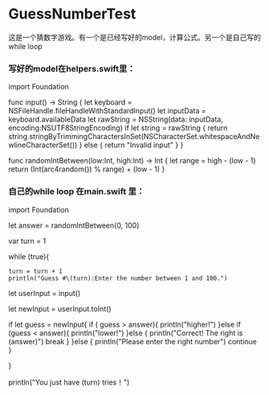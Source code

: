 # GuessNumberTest


这是一个猜数字游戏。有一个是已经写好的model，计算公式。另一个是自己写的 while loop

### 写好的model在helpers.swift里：
import Foundation

func input() -> String {
  let keyboard = NSFileHandle.fileHandleWithStandardInput()
  let inputData = keyboard.availableData
  let rawString = NSString(data: inputData, encoding:NSUTF8StringEncoding)
  if let string = rawString {
    return string.stringByTrimmingCharactersInSet(NSCharacterSet.whitespaceAndNewlineCharacterSet())
  } else {
    return "Invalid input"
  }
}

func randomIntBetween(low:Int, high:Int) -> Int {
  let range = high - (low - 1)
  return (Int(arc4random()) % range) + (low - 1)
}

### 自己的while loop 在main.swift 里：
import Foundation

let answer = randomIntBetween(0, 100)

var turn = 1

while (true){
    
    turn = turn + 1
    println("Guess #\(turn):Enter the number between 1 and 100.")

let userInput = input()

let newInput = userInput.toInt()

if let guess = newInput{
    if ( guess > answer){
        println("higher!")
    }else if (guess < answer){
        println("lower!")
    }else {
        println("Correct! The right is \(answer)")
        break
    }
}else {
    println("Please enter the right number")
    continue
    }

}

println("You just have \(turn) tries！")
